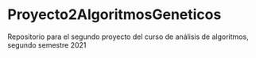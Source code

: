 # Proyecto2AlgoritmosGeneticos
Repositorio para el segundo proyecto del curso de análisis de algoritmos, segundo semestre 2021
